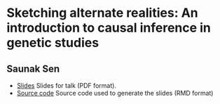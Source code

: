 # Sketching alternate realities: An introduction to causal inference in genetic studies

## Saunak Sen

- [Slides](causal.pdf) Slides for talk (PDF format).
- [Source code](causal.Rmd) Source code used to generate the slides
  (RMD format)

